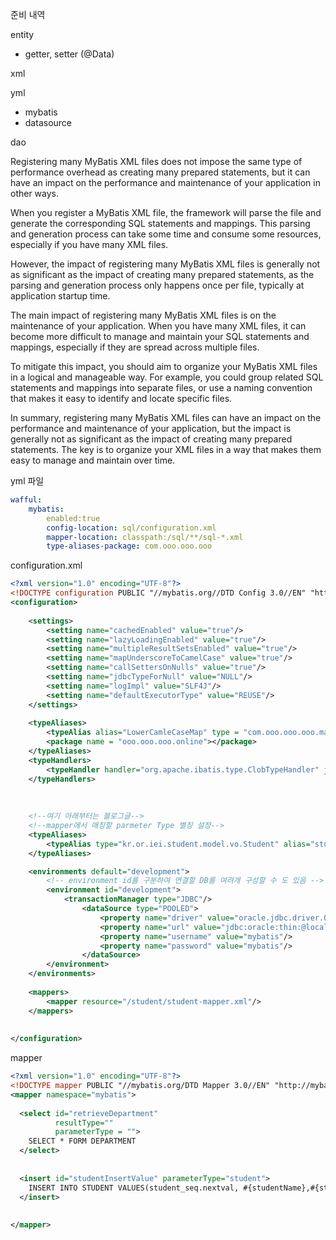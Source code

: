 준비 내역



entity

- getter, setter (@Data)

xml

yml

- mybatis
- datasource

dao





Registering many MyBatis XML files does not impose the same type of performance overhead as creating many prepared statements, but it can have an impact on the performance and maintenance of your application in other ways.

When you register a MyBatis XML file, the framework will parse the file and generate the corresponding SQL statements and mappings. This parsing and generation process can take some time and consume some resources, especially if you have many XML files.

However, the impact of registering many MyBatis XML files is generally not as significant as the impact of creating many prepared statements, as the parsing and generation process only happens once per file, typically at application startup time.

The main impact of registering many MyBatis XML files is on the maintenance of your application. When you have many XML files, it can become more difficult to manage and maintain your SQL statements and mappings, especially if they are spread across multiple files.

To mitigate this impact, you should aim to organize your MyBatis XML files in a logical and manageable way. For example, you could group related SQL statements and mappings into separate files, or use a naming convention that makes it easy to identify and locate specific files.

In summary, registering many MyBatis XML files can have an impact on the performance and maintenance of your application, but the impact is generally not as significant as the impact of creating many prepared statements. The key is to organize your XML files in a way that makes them easy to manage and maintain over time.







yml 파일

```yaml
wafful:
	mybatis:
		enabled:true
		config-location: sql/configuration.xml
		mapper-location: classpath:/sql/**/sql-*.xml
		type-aliases-package: com.ooo.ooo.ooo
```



configuration.xml

```xml
<?xml version="1.0" encoding="UTF-8"?>
<!DOCTYPE configuration PUBLIC "//mybatis.org//DTD Config 3.0//EN" "http://mybatis.org/dtd/mybatis-3-config.dtd" >
<configuration>
    
    <settings>
    	<setting name="cachedEnabled" value="true"/>
        <setting name="lazyLoadingEnabled" value="true"/>
        <setting name="multipleResultSetsEnabled" value="true"/>
        <setting name="mapUnderscoreToCamelCase" value="true"/>
        <setting name="callSettersOnNulls" value="true"/>
        <setting name="jdbcTypeForNull" value="NULL"/>
        <setting name="logImpl" value="SLF4J"/>
        <setting name="defaultExecutorType" value="REUSE"/>
    </settings>
    
    <typeAliases>
    	<typeAlias alias="LowerCamleCaseMap" type = "com.ooo.ooo.ooo.map.LowerCamelCaseMap"/>
        <package name = "ooo.ooo.ooo.online"></package>
    </typeAliases>
    <typeHandlers>
    	<typeHandler handler="org.apache.ibatis.type.ClobTypeHandler" jdbcType="CLOB" javaType="java.lang.String"/>
    </typeHandlers>
    
    
    
    <!--여기 아래부터는 블로그글-->
	<!--mapper에서 매칭할 parmeter Type 별칭 설정-->
	<typeAliases>
		<typeAlias type="kr.or.iei.student.model.vo.Student" alias="student"/>
	</typeAliases>

	<environments default="development">
		<!-- environment id를 구분하여 연결할 DB를 여려개 구성할 수 도 있음 -->
		<environment id="development">
			<transactionManager type="JDBC"/>
				<dataSource type="POOLED">
					<property name="driver" value="oracle.jdbc.driver.OracleDriver"/>
					<property name="url" value="jdbc:oracle:thin:@localhost:1521:xe"/>
					<property name="username" value="mybatis"/>
					<property name="password" value="mybatis"/>
				</dataSource>
		</environment>
	</environments>
	
	<mappers>
		<mapper resource="/student/student-mapper.xml"/> 
	</mappers>
	
	
</configuration>
```



mapper

```xml
<?xml version="1.0" encoding="UTF-8"?>
<!DOCTYPE mapper PUBLIC "//mybatis.org/DTD Mapper 3.0//EN" "http://mybatis.org/dtd/mybatis-3-mapper.dtd" >
<mapper namespace="mybatis">
  
  <select id="retrieveDepartment"
          resultType=""
          parameterType = "">
  	SELECT * FORM DEPARTMENT
  </select>
  
  
  <insert id="studentInsertValue" parameterType="student">
  	INSERT INTO STUDENT VALUES(student_seq.nextval, #{studentName},#{studentTel},#{studentEmail},#{studentAddr},default)
  </insert>
  
  
</mapper>
```












